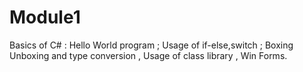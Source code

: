 # Module1
Basics of C# : 
Hello World program ;
Usage of if-else,switch ;
Boxing Unboxing and type conversion ,
Usage of class library , Win Forms.
